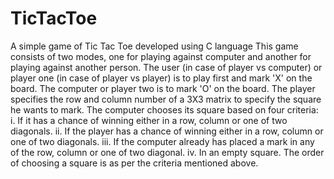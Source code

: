 # TicTacToe
A simple game of Tic Tac Toe developed using C language
This game consists of two modes, one for playing against computer and another for playing against another person.
The user (in case of player vs computer) or player one (in case of player vs player) is to play first and mark 'X' on the board.
The computer or player two is to mark 'O' on the board.
The player specifies the row and column number of a 3X3 matrix to specify the square he wants to mark.
The computer chooses its square based on four criteria:
i. If it has a chance of winning either in a row, column or one of two diagonals.
ii. If the player has a chance of winning either in a row, column or one of two diagonals.
iii. If the computer already has placed a mark in any of the row, column or one of two diagonal.
iv. In an empty square.
The order of choosing a square is as per the criteria mentioned above.
